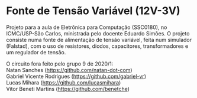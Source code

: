 # Fonte de Tensão Variável (12V-3V)

Projeto para a aula de Eletrônica para Computação (SSC0180), no ICMC/USP-São Carlos, ministrada pelo docente Eduardo Simões.
O projeto consiste numa fonte de alimentação de tensão variável, feita num simulador (Falstad), com o uso de resistores, diodos, capacitores, transformadores e um regulador de tensão.

O circuito fora feito pelo grupo 9 de 2020/1:  
Natan Sanches (https://github.com/natan-dot-com)  
Gabriel Vicente Rodrigues (https://github.com/gabriel-vr)  
Lucas Mihara (https://github.com/lucasmihara)  
Vitor Beneti Martins (https://github.com/benetche)  
